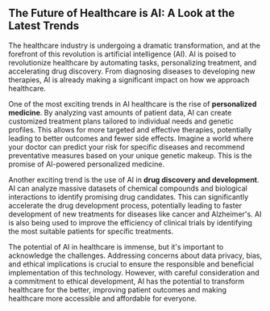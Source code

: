 ## The Future of Healthcare is AI: A Look at the Latest Trends

The healthcare industry is undergoing a dramatic transformation, and at the forefront of this revolution is artificial intelligence (AI).  AI is poised to revolutionize healthcare by automating tasks, personalizing treatment, and accelerating drug discovery.  From diagnosing diseases to developing new therapies, AI is already making a significant impact on how we approach healthcare.

One of the most exciting trends in AI healthcare is the rise of **personalized medicine**. By analyzing vast amounts of patient data, AI can create customized treatment plans tailored to individual needs and genetic profiles. This allows for more targeted and effective therapies, potentially leading to better outcomes and fewer side effects.  Imagine a world where your doctor can predict your risk for specific diseases and recommend preventative measures based on your unique genetic makeup. This is the promise of AI-powered personalized medicine.

Another exciting trend is the use of AI in **drug discovery and development**. AI can analyze massive datasets of chemical compounds and biological interactions to identify promising drug candidates. This can significantly accelerate the drug development process, potentially leading to faster development of new treatments for diseases like cancer and Alzheimer's.  AI is also being used to improve the efficiency of clinical trials by identifying the most suitable patients for specific treatments.

The potential of AI in healthcare is immense, but it's important to acknowledge the challenges.  Addressing concerns about data privacy, bias, and ethical implications is crucial to ensure the responsible and beneficial implementation of this technology.  However, with careful consideration and a commitment to ethical development, AI has the potential to transform healthcare for the better, improving patient outcomes and making healthcare more accessible and affordable for everyone.